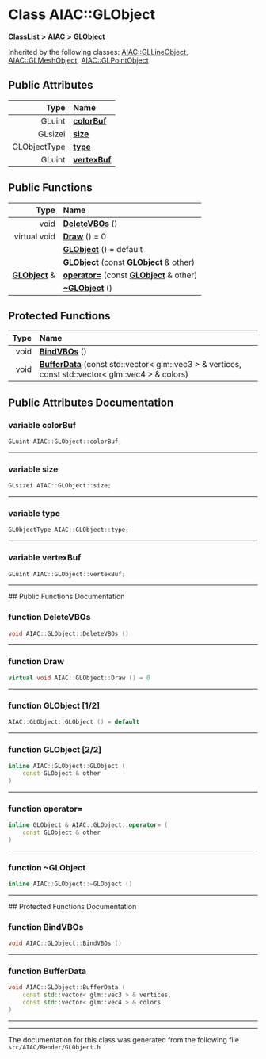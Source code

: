 

# Class AIAC::GLObject



[**ClassList**](annotated.md) **>** [**AIAC**](namespaceAIAC.md) **>** [**GLObject**](classAIAC_1_1GLObject.md)










Inherited by the following classes: [AIAC::GLLineObject](classAIAC_1_1GLLineObject.md),  [AIAC::GLMeshObject](classAIAC_1_1GLMeshObject.md),  [AIAC::GLPointObject](classAIAC_1_1GLPointObject.md)
















## Public Attributes

| Type | Name |
| ---: | :--- |
|  GLuint | [**colorBuf**](#variable-colorbuf)  <br> |
|  GLsizei | [**size**](#variable-size)  <br> |
|  GLObjectType | [**type**](#variable-type)  <br> |
|  GLuint | [**vertexBuf**](#variable-vertexbuf)  <br> |
















## Public Functions

| Type | Name |
| ---: | :--- |
|  void | [**DeleteVBOs**](#function-deletevbos) () <br> |
| virtual void | [**Draw**](#function-draw) () = 0<br> |
|   | [**GLObject**](#function-globject-12) () = default<br> |
|   | [**GLObject**](#function-globject-22) (const [**GLObject**](classAIAC_1_1GLObject.md) & other) <br> |
|  [**GLObject**](classAIAC_1_1GLObject.md) & | [**operator=**](#function-operator) (const [**GLObject**](classAIAC_1_1GLObject.md) & other) <br> |
|   | [**~GLObject**](#function-globject) () <br> |
























## Protected Functions

| Type | Name |
| ---: | :--- |
|  void | [**BindVBOs**](#function-bindvbos) () <br> |
|  void | [**BufferData**](#function-bufferdata) (const std::vector&lt; glm::vec3 &gt; & vertices, const std::vector&lt; glm::vec4 &gt; & colors) <br> |




## Public Attributes Documentation




### variable colorBuf 

```C++
GLuint AIAC::GLObject::colorBuf;
```




<hr>



### variable size 

```C++
GLsizei AIAC::GLObject::size;
```




<hr>



### variable type 

```C++
GLObjectType AIAC::GLObject::type;
```




<hr>



### variable vertexBuf 

```C++
GLuint AIAC::GLObject::vertexBuf;
```




<hr>
## Public Functions Documentation




### function DeleteVBOs 

```C++
void AIAC::GLObject::DeleteVBOs () 
```




<hr>



### function Draw 

```C++
virtual void AIAC::GLObject::Draw () = 0
```




<hr>



### function GLObject [1/2]

```C++
AIAC::GLObject::GLObject () = default
```




<hr>



### function GLObject [2/2]

```C++
inline AIAC::GLObject::GLObject (
    const GLObject & other
) 
```




<hr>



### function operator= 

```C++
inline GLObject & AIAC::GLObject::operator= (
    const GLObject & other
) 
```




<hr>



### function ~GLObject 

```C++
inline AIAC::GLObject::~GLObject () 
```




<hr>
## Protected Functions Documentation




### function BindVBOs 

```C++
void AIAC::GLObject::BindVBOs () 
```




<hr>



### function BufferData 

```C++
void AIAC::GLObject::BufferData (
    const std::vector< glm::vec3 > & vertices,
    const std::vector< glm::vec4 > & colors
) 
```




<hr>

------------------------------
The documentation for this class was generated from the following file `src/AIAC/Render/GLObject.h`

